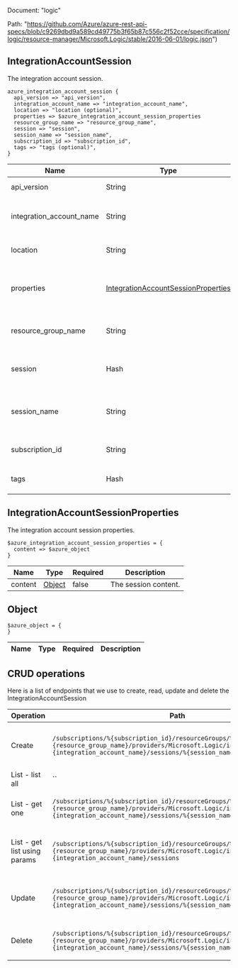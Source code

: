 Document: "logic"


Path: "https://github.com/Azure/azure-rest-api-specs/blob/c9269dbd9a589cd49775b3f65b87c556c2f52cce/specification/logic/resource-manager/Microsoft.Logic/stable/2016-06-01/logic.json")

## IntegrationAccountSession

The integration account session.

```puppet
azure_integration_account_session {
  api_version => "api_version",
  integration_account_name => "integration_account_name",
  location => "location (optional)",
  properties => $azure_integration_account_session_properties
  resource_group_name => "resource_group_name",
  session => "session",
  session_name => "session_name",
  subscription_id => "subscription_id",
  tags => "tags (optional)",
}
```

| Name        | Type           | Required       | Description       |
| ------------- | ------------- | ------------- | ------------- |
|api_version | String | true | The API version. |
|integration_account_name | String | true | The integration account name. |
|location | String | false | The resource location. |
|properties | [IntegrationAccountSessionProperties](#integrationaccountsessionproperties) | true | The integration account session properties. |
|resource_group_name | String | true | The resource group name. |
|session | Hash | true | The integration account session. |
|session_name | String | true | The integration account session name. |
|subscription_id | String | true | The subscription id. |
|tags | Hash | false | The resource tags. |
        
## IntegrationAccountSessionProperties

The integration account session properties.

```puppet
$azure_integration_account_session_properties = {
  content => $azure_object
}
```

| Name        | Type           | Required       | Description       |
| ------------- | ------------- | ------------- | ------------- |
|content | [Object](#object) | false | The session content. |
        
## Object



```puppet
$azure_object = {
}
```

| Name        | Type           | Required       | Description       |
| ------------- | ------------- | ------------- | ------------- |



## CRUD operations

Here is a list of endpoints that we use to create, read, update and delete the IntegrationAccountSession

| Operation | Path | Verb | Description | OperationID |
| ------------- | ------------- | ------------- | ------------- | ------------- |
|Create|`/subscriptions/%{subscription_id}/resourceGroups/%{resource_group_name}/providers/Microsoft.Logic/integrationAccounts/%{integration_account_name}/sessions/%{session_name}`|Put|Creates or updates an integration account session.|Sessions_CreateOrUpdate|
|List - list all|``||||
|List - get one|`/subscriptions/%{subscription_id}/resourceGroups/%{resource_group_name}/providers/Microsoft.Logic/integrationAccounts/%{integration_account_name}/sessions/%{session_name}`|Get|Gets an integration account session.|Sessions_Get|
|List - get list using params|`/subscriptions/%{subscription_id}/resourceGroups/%{resource_group_name}/providers/Microsoft.Logic/integrationAccounts/%{integration_account_name}/sessions`|Get|Gets a list of integration account sessions.|Sessions_ListByIntegrationAccounts|
|Update|`/subscriptions/%{subscription_id}/resourceGroups/%{resource_group_name}/providers/Microsoft.Logic/integrationAccounts/%{integration_account_name}/sessions/%{session_name}`|Put|Creates or updates an integration account session.|Sessions_CreateOrUpdate|
|Delete|`/subscriptions/%{subscription_id}/resourceGroups/%{resource_group_name}/providers/Microsoft.Logic/integrationAccounts/%{integration_account_name}/sessions/%{session_name}`|Delete|Deletes an integration account session.|Sessions_Delete|
